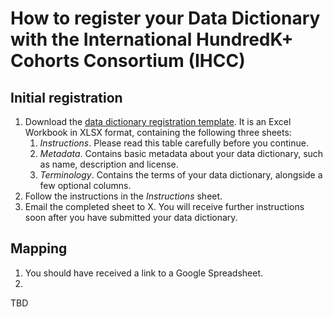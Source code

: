 # How to register your Data Dictionary with the International HundredK+ Cohorts Consortium (IHCC)

## Initial registration

1. Download the [data dictionary registration template](../data/ihcc-data-dictionary-registration-template.xlsx). It is an Excel Workbook in XLSX format, containing the following three sheets:
   1. *Instructions*. Please read this table carefully before you continue.
   1. *Metadata*. Contains basic metadata about your data dictionary, such as name, description and license.
   1. *Terminology*. Contains the terms of your data dictionary, alongside a few optional columns.
1. Follow the instructions in the *Instructions* sheet.
1. Email the completed sheet to X. You will receive further instructions soon after you have submitted your data dictionary.

## Mapping

1. You should have received a link to a Google Spreadsheet.
1. 
TBD